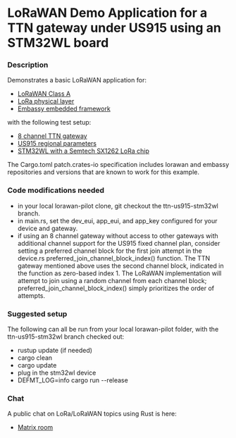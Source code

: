 # LoRaWAN Demo Application for a TTN gateway under US915 using an STM32WL board

### Description

Demonstrates a basic LoRaWAN application for:

- <a href="https://github.com/lucasgranberg/lorawan">LoRaWAN Class A</a>
- <a href="https://github.com/embassy-rs/lora-phy">LoRa physical layer</a>
- <a href="https://github.com/embassy-rs/embassy">Embassy embedded framework</a>

with the following test setup:

- <a href="https://www.thethingsindustries.com/docs/gateways/models/thethingsindoorgateway/">8 channel TTN gateway</a>
- <a href="https://resources.lora-alliance.org/technical-specifications/rp002-1-0-4-regional-parameters">US915 regional parameters</a>
- <a href="https://www.st.com/en/microcontrollers-microprocessors/stm32wl-series.html">STM32WL with a Semtech SX1262 LoRa chip</a>

The Cargo.toml patch.crates-io specification includes lorawan and embassy repositories and versions that are known to work for this example.

### Code modifications needed

- in your local lorawan-pilot clone, git checkout the ttn-us915-stm32wl branch.
- in main.rs, set the dev_eui, app_eui, and app_key configured for your device and gateway.
- if using an 8 channel gateway without access to other gateways with additional channel support for the US915 fixed channel plan, consider setting a preferred channel block for the first join attempt in the device.rs preferred_join_channel_block_index() function.  The TTN gateway mentioned above uses the second channel block, indicated in the function as zero-based index 1.  The LoRaWAN implementation will attempt to join using a random channel from each channel block; preferred_join_channel_block_index() simply prioritizes the order of attempts.

### Suggested setup

The following can all be run from your local lorawan-pilot folder, with the ttn-us915-stm32wl branch checked out:

- rustup update (if needed)
- cargo clean
- cargo update
- plug in the stm32wl device
- DEFMT_LOG=info cargo run --release

### Chat

A public chat on LoRa/LoRaWAN topics using Rust is here:

- <a href="https://matrix.to/#/#public-lora-wan-rs:matrix.org">Matrix room</a>
